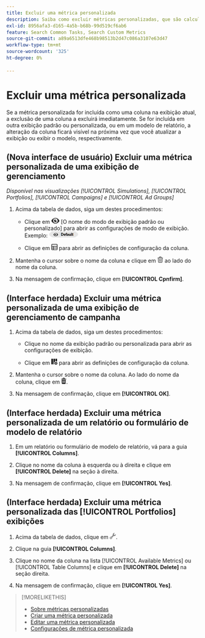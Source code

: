 ```yaml
---
title: Excluir uma métrica personalizada
description: Saiba como excluir métricas personalizadas, que são calculadas a partir das métricas padrão.
exl-id: 8956afa3-d165-4a5b-b68b-99d519cf6ab6
feature: Search Common Tasks, Search Custom Metrics
source-git-commit: a89a6513dfe468b98513b2d47c086a3107e63d47
workflow-type: tm+mt
source-wordcount: '325'
ht-degree: 0%

---
```


# Excluir uma métrica personalizada

Se a métrica personalizada for incluída como uma coluna na exibição atual, a exclusão de uma coluna a excluirá imediatamente. Se for incluída em outra exibição padrão ou personalizada, ou em um modelo de relatório, a alteração da coluna ficará visível na próxima vez que você atualizar a exibição ou exibir o modelo, respectivamente.

## (Nova interface de usuário) Excluir uma métrica personalizada de uma exibição de gerenciamento

*Disponível nas visualizações [!UICONTROL Simulations], [!UICONTROL Portfolios], [!UICONTROL Campaigns] e [!UICONTROL Ad Groups]*

1. Acima da tabela de dados, siga um destes procedimentos:

   * Clique em ![Exibir seletor](/help/search-social-commerce/assets/view.png "Exibir seletor") \[O nome do modo de exibição padrão ou personalizado\] para abrir as configurações de modo de exibição. Exemplo: ![Exemplo de visualização](/help/search-social-commerce/assets/view-selector-example.png "Exemplo de visualização")

   * Clique em ![Colunas personalizadas](/help/search-social-commerce/assets/custom-columns-new.png "Colunas personalizadas") para abrir as definições de configuração da coluna.

1. Mantenha o cursor sobre o nome da coluna e clique em ![Excluir](/help/search-social-commerce/assets/delete-new.png "Excluir") ao lado do nome da coluna.

1. Na mensagem de confirmação, clique em **[!UICONTROL Cpnfirm]**.

## (Interface herdada) Excluir uma métrica personalizada de uma exibição de gerenciamento de campanha

1. Acima da tabela de dados, siga um destes procedimentos:

   * Clique no nome da exibição padrão ou personalizada para abrir as configurações de exibição.

   * Clique em ![Colunas personalizadas](/help/search-social-commerce/assets/custom-columns.png "Colunas personalizadas") para abrir as definições de configuração da coluna.

1. Mantenha o cursor sobre o nome da coluna. Ao lado do nome da coluna, clique em ![Excluir](/help/search-social-commerce/assets/delete.png "Excluir").

1. Na mensagem de confirmação, clique em **[!UICONTROL OK]**.

## (Interface herdada) Excluir uma métrica personalizada de um relatório ou formulário de modelo de relatório

1. Em um relatório ou formulário de modelo de relatório, vá para a guia **[!UICONTROL Columns]**.

1. Clique no nome da coluna à esquerda ou à direita e clique em **[!UICONTROL Delete]** na seção à direita.

1. Na mensagem de confirmação, clique em **[!UICONTROL Yes]**.

## (Interface herdada) Excluir uma métrica personalizada das [!UICONTROL Portfolios] exibições

1. Acima da tabela de dados, clique em ![Editar Exibição Selecionada](/help/search-social-commerce/assets/view-settings.png "Editar Exibição Selecionada").

1. Clique na guia **[!UICONTROL Columns]**.

1. Clique no nome da coluna na lista [!UICONTROL Available Metrics] ou [!UICONTROL Table Columns] e clique em **[!UICONTROL Delete]** na seção direita.

1. Na mensagem de confirmação, clique em **[!UICONTROL Yes]**.

>[!MORELIKETHIS]
>
>* [Sobre métricas personalizadas](custom-metric-about.md)
>* [Criar uma métrica personalizada](custom-metric-create.md)
>* [Editar uma métrica personalizada](custom-metric-edit.md)
>* [Configurações de métrica personalizada](custom-metric-settings.md)
